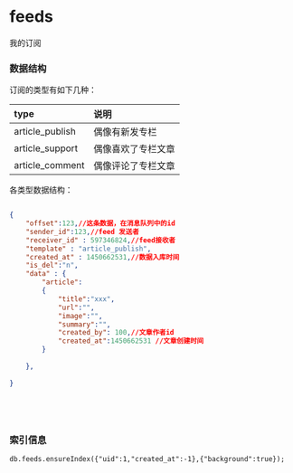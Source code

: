 # feeds
我的订阅


### 数据结构
订阅的类型有如下几种：

|type|说明|
|:---|:---------|
|article_publish |偶像有新发专栏|
|article_support |偶像喜欢了专栏文章|
|article_comment |偶像评论了专栏文章|



各类型数据结构：

```json

{
    "offset":123,//这条数据，在消息队列中的id
    "sender_id":123,//feed 发送者
    "receiver_id" : 597346824,//feed接收者
    "template" : "article_publish",
    "created_at" : 1450662531,//数据入库时间
    "is_del":"n",
    "data" : {
        "article":
        { 
            "title":"xxx",
            "url":"",
            "image":"",
            "summary":"",
            "created_by": 100,//文章作者id
            "created_at":1450662531 //文章创建时间
        }
        
    },
    
}






```

### 索引信息

```
db.feeds.ensureIndex({"uid":1,"created_at":-1},{"background":true}); 


```